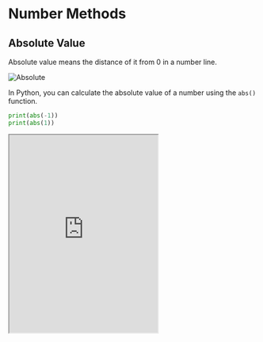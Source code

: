 # Number Methods

## Absolute Value

Absolute value means the distance of it from 0 in a number line.

![Absolute](https://images.nagwa.com/figures/explainers/497148719187/1.svg)

In Python, you can calculate the absolute value of a number using the `abs()` function.

```python
print(abs(-1))
print(abs(1))
```

<iframe
  loading="lazy"
  title="Python IDLE Trinket"
  src="https://trinket.io/embed/python3/97b0b913b7"
  height="400"
/>
